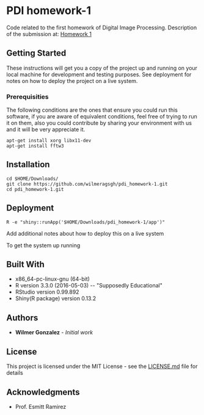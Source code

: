 # PDI homework-1
Code related to the first homework of Digital Image Processing.
Description of the submission at: 
[Homework 1]('https://github.com/wilmeragsgh/pdi_homework-1/blob/master/doc/homework1.pdf')

## Getting Started

These instructions will get you a copy of the project up and running on your local machine for development and testing purposes. See deployment for notes on how to deploy the project on a live system.

### Prerequisities

The following conditions are the ones that ensure you could run this software, if you are aware of equivalent conditions, feel free of trying to run it on them, also you could contribute by sharing your environment with us and it will be very appreciate it. 


```
apt-get install xorg libx11-dev
apt-get install fftw3 

```

## Installation

```
cd $HOME/Downloads/
git clone https://github.com/wilmeragsgh/pdi_homework-1.git
cd pdi_homework-1.git
```

## Deployment

```
R -e "shiny::runApp('$HOME/Downloads/pdi_homework-1/app')"
```
Add additional notes about how to deploy this on a live system

To get the system up running

## Built With

* x86_64-pc-linux-gnu (64-bit)
* R version 3.3.0 (2016-05-03) -- "Supposedly Educational"
* RStudio version 0.99.892
* Shiny(R package) version 0.13.2

## Authors

* **Wilmer Gonzalez** - *Initial work*

## License

This project is licensed under the MIT License - see the [LICENSE.md](LICENSE.md) file for details

## Acknowledgments

* Prof. Esmitt Ramirez

